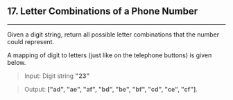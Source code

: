 ## 17. Letter Combinations of a Phone Number

---

Given a digit string, return all possible letter combinations that the number could represent.

A mapping of digit to letters (just like on the telephone buttons) is given below.

> Input: Digit string **"23"**

> Output: **["ad", "ae", "af", "bd", "be", "bf", "cd", "ce", "cf"]**.
